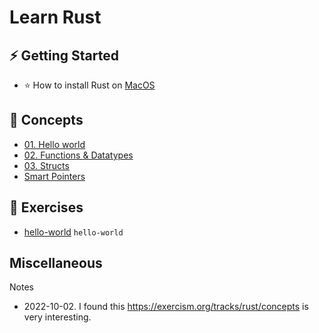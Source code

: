 # Learn Rust

## ⚡ Getting Started

* ⭐ How to install Rust on [MacOS](installation/how-to-install-rust-on-macos.md)

## 📙 Concepts

* [01. Hello world](concepts/hello-world)  
* [02. Functions & Datatypes](lesson02-functions-datatypes)
* [03. Structs](lesson03-structs)
* [Smart Pointers](smart-pointers)

## 💪 Exercises

* [hello-world]() `hello-world`


## Miscellaneous

Notes

* 2022-10-02. I found this https://exercism.org/tracks/rust/concepts is very interesting. 